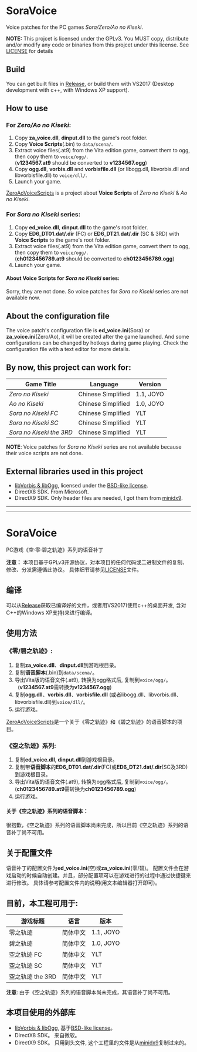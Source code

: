 SoraVoice
=========

Voice patches for the PC games *Sora/Zero/Ao no Kiseki*.

**NOTE:** This projcet is licensed under the GPLv3. You MUST copy,
distribute and/or modify any code or binaries from this projcet under
this license. See
[LICENSE](https://github.com/ZhenjianYang/SoraVoice/blob/master/LICENSE)
for details

## Build

You can get built files in [Release](https://github.com/ZhenjianYang/SoraVoice/releases),
or build them with VS2017 (Desktop development with c++, with Windows XP support).   

## How to use

### For ***Zero/Ao no Kiseki***:   
1. Copy **za_voice.dll**, **dinput.dll** to the game's root folder.   
2. Copy **Voice Scripts**(.bin) to `data/scena/`.   
3. Extract voice files(.at9) from the Vita edition game, convert them to ogg, then copy them to `voice/ogg/`.   
   (**v1234567.at9** should be converted to **v1234567.ogg**)   
4. Copy **ogg.dll**, **vorbis.dll** and **vorbisfile.dll** (or libogg.dll, libvorbis.dll and libvorbisfile.dll)
to `voice/dll/`.   
5. Launch your game.   

[ZeroAoVoiceScripts](https://github.com/ZhenjianYang/ZeroAoVoiceScripts) is a project about **Voice Scripts** of
*Zero no Kiseki* & *Ao no Kiseki*.

### For ***Sora no Kiseki*** series:   
1. Copy **ed_voice.dll**, **dinput.dll** to the game's root folder.   
2. Copy **ED6_DT01.dat/.dir** (FC) or **ED6_DT21.dat/.dir** (SC & 3RD) with **Voice Scripts** to the game's root folder.   
3. Extract voice files(.at9) from the Vita edition game, convert them to ogg, then copy them to `voice/ogg/`.   
   (**ch0123456789.at9** should be converted to **ch0123456789.ogg**)     
4. Launch your game.   

#### About Voice Scripts for *Sora no Kiseki* series:   
Sorry, they are not done. So voice patches for *Sora no Kiseki* series are not available now.

## About the configuration file   
The voice patch's configuration file is **ed_voice.ini**(Sora) or **za_voice.ini**(Zero/Ao),
it will be created after the game launched. And some configurations can be changed
by hotkeys during game playing. Check the configuration file with a text editor for
more details.

## By now, this project can work for:   
Game Title                    |Language                |Version
------------------------------|------------------------|---------
*Zero no Kiseki*              |Chinese Simplified      |1.1, JOYO
*Ao no Kiseki*                |Chinese Simplified      |1.0, JOYO
*Sora no Kiseki FC*           |Chinese Simplified      |YLT
*Sora no Kiseki SC*           |Chinese Simplified      |YLT
*Sora no Kiseki the 3RD*      |Chinese Simplified      |YLT

**NOTE**: Voice patches for *Sora no Kiseki* series are not available because their voice scripts are not done.

## External libraries used in this project   
-   [libVorbis & libOgg](https://www.xiph.org/), licensed under the
    [BSD-like license](https://www.xiph.org/licenses/bsd/).   
-   DirectX8 SDK. From Microsoft.    
-   DirectX9 SDK. Only header files are needed, I got them from [minidx9](https://github.com/hrydgard/minidx9).

------------------------------------------------------------------------

------------------------------------------------------------------------

SoraVoice
=========

PC游戏《空·零·碧之轨迹》系列的语音补丁

**注意：** 本项目基于GPLv3开源协议，对本项目的任何代码或二进制文件的复制、修改、分发需遵循此协议。
具体细节请参见[LICENSE](https://github.com/ZhenjianYang/SoraVoice/blob/master/LICENSE)文件。

## 编译

可以从[Release](https://github.com/ZhenjianYang/SoraVoice/releases)获取已编译好的文件，或者用VS2017(使用c++的桌面开发, 含对C++的Windows XP支持)来进行编译。

## 使用方法

### 《零/碧之轨迹》:   
1. 复制**za_voice.dll**、**dinput.dll**到游戏根目录。  
2. 复制**语音脚本**(.bin)到`data/scena/`。   
3. 导出Vita版的语音文件(.at9), 转换为ogg格式后, 复制到`voice/ogg/`。   
   (**v1234567.at9**需转换为**v1234567.ogg**)   
4. 复制**ogg.dll**、**vorbis.dll**、**vorbisfile.dll** (或者libogg.dll、libvorbis.dll、libvorbisfile.dll)到`voice/dll/`。   
5. 运行游戏。   

[ZeroAoVoiceScripts](https://github.com/ZhenjianYang/ZeroAoVoiceScripts)是一个关于《零之轨迹》和《碧之轨迹》的语音脚本的项目。

### 《空之轨迹》系列:   
1. 复制**ed_voice.dll**, **dinput.dll**到游戏根目录。  
2. 复制带**语音脚本**的**ED6_DT01.dat/.dir**(FC)或**ED6_DT21.dat/.dir**(SC及3RD)到游戏根目录。   
3. 导出Vita版的语音文件(.at9), 转换为ogg格式后, 复制到`voice/ogg/`。  
   (**ch0123456789.at9**需转换为**ch0123456789.ogg**)     
5. 运行游戏。     

#### 关于《空之轨迹》系列的语音脚本：   
很抱歉，《空之轨迹》系列的语音脚本尚未完成，所以目前《空之轨迹》系列的语音补丁尚不可用。

## 关于配置文件   
语音补丁的配置文件为**ed_voice.ini**(空)或**za_voice.ini**(零/碧)。
配置文件会在游戏启动的时候自动创建。并且，部分配置项可以在游戏进行的过程中通过快捷键来进行修改。
具体请参考配置文件内的说明(用文本编辑器打开即可)。

## 目前，本工程可用于:   
游戏标题            |语言        |版本
--------------------|------------|---------
零之轨迹            |简体中文    |1.1, JOYO
碧之轨迹            |简体中文    |1.0, JOYO
空之轨迹 FC         |简体中文    |YLT
空之轨迹 SC         |简体中文    |YLT
空之轨迹 the 3RD    |简体中文    |YLT

**注意**: 由于《空之轨迹》系列的语音脚本尚未完成，其语音补丁尚不可用。

## 本项目使用的外部库   
-   [libVorbis & libOgg](https://www.xiph.org/), 基于[BSD-like license](https://www.xiph.org/licenses/bsd/)。  
-   DirectX8 SDK。 来自微软。    
-   DirectX9 SDK。 只用到头文件, 这个工程里的文件是从[minidx9](https://github.com/hrydgard/minidx9)复制过来的。
